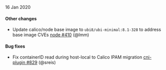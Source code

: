 16 Jan 2020

#### Other changes

 - Update calico/node base image to `ubi8/ubi-minimal:8.1-328` to address base image CVEs [node #410](https://github.com/projectcalico/node/pull/410) (@lmm)

#### Bug fixes

 - Fix containerID read during host-local to Calico IPAM migration [cni-plugin #829](https://github.com/projectcalico/cni-plugin/pull/829) (@sreis)
